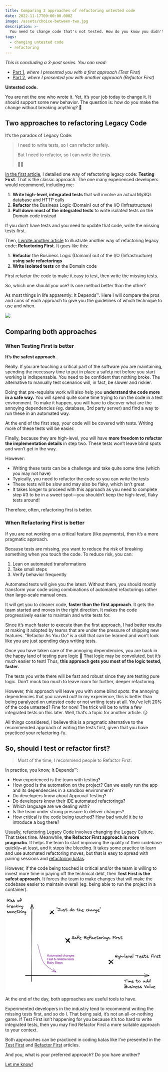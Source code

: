 ```yaml
---
title: Comparing 2 approaches of refactoring untested code
date: 2022-11-17T09:00:00.000Z
image: /assets/choice-between-two.jpg
description: >-
  You need to change code that's not tested. How do you know you didn't break something? Let's compare 2 ways of doing that!
tags:
  - changing untested code
  - refactoring
---
```


_This is concluding a 3-post series. You can read:_

- [Part 1](https://understandlegacycode.com/blog/one-way-of-refactoring-untested-code/), _where I presented you with a first approach (Test First)_
- [Part 2](https://understandlegacycode.com/blog/another-way-of-refactoring-untested-code/), _where I presented you with another approach (Refactor First)_

**Untested code.**

You are not the one who wrote it. Yet, it’s your job today to change it. It should support some new behavior. The question is: how do you make the change without breaking anything? 🤔

## Two approaches to refactoring Legacy Code

It’s the paradox of Legacy Code:

> I need to write tests, so I can refactor safely.
>
> But I need to refactor, so I can write the tests.
>
> 😵‍💫

[In the first article](https://understandlegacycode.com/blog/one-way-of-refactoring-untested-code/), I detailed one way of refactoring legacy code: **Testing First**. That is the classic approach. The one many experienced developers would recommend, including me:

1. **Write high-level, integrated tests** that will involve an actual MySQL database and HTTP calls
2. **Refactor** the Business Logic (Domain) out of the I/O (Infrastructure)
3. **Pull down most of the integrated tests** to write isolated tests on the Domain code instead

If you don’t have tests and you need to update that code, write the missing tests first.

Then, [I wrote another article](https://understandlegacycode.com/blog/another-way-of-refactoring-untested-code/) to illustrate another way of refactoring legacy code: **Refactoring First.** It goes like this:

1. **Refactor** the Business Logic (Domain) out of the I/O (Infrastructure) **using safe refactorings**
2. **Write isolated tests** on the Domain code

First refactor the code to make it easy to test, then write the missing tests.

So, which one should you use? Is one method better than the other?

As most things in life apparently: It Depends™. Here I will compare the pros and cons of each approach to give you the guidelines of which technique to use and when.

![](/assets/choice-between-two.jpg)

## Comparing both approaches

### When Testing First is better

**It’s the safest approach.**

Really. If you are touching a critical part of the software you are maintaining, spending the necessary time to put in place a safety net before you start working is indispensable. You need to be confident that nothing broke. The alternative to manually test scenarios will, in fact, be slower and riskier.

Doing that pre-requisite work will also help you **understand the code more in a safe way.** You will spend quite some time trying to run the code in a test environment. To make it happen, you will have to discover what are the annoying dependencies (eg. database, 3rd party server) and find a way to run these in an automated way.

At the end of the first step, your code will be covered with tests. Writing more of these tests will be easier.

Finally, because they are high-level, you will have **more freedom to refactor the implementation details** in step two. These tests won’t leave blind spots and won’t get in the way.

However:

- Writing these tests can be a challenge and take quite some time (which you may not have)
- Typically, you need to refactor the code so you can write the tests
- These tests will be slow and may also be flaky, which isn’t great
- It takes longer to proceed with this approach as you need to complete step #3 to be in a sweet spot—you shouldn’t keep the high-level, flaky tests around!

Therefore, often, refactoring first is better.

### When Refactoring First is better

If you are not working on a critical feature (like payments), then it’s a more pragmatic approach.

Because tests are missing, you want to reduce the risk of breaking something when you touch the code. To reduce risk, you can:

1. Lean on automated transformations
2. Take small steps
3. Verify behavior frequently

Automated tests will give you the latest. Without them, you should mostly transform your code using combinations of automated refactorings rather than large-scale manual ones.

It will get you to cleaner code, **faster than the first approach**. It gets the team started and moves in the right direction. It makes the code progressively easier to maintain and write tests for.

Since it’s much faster to execute than the first approach, I had better results at making it adopted by teams that are under the pressure of shipping new features. “Refactor As You Go” is a skill that can be learned and won’t look like you are just spending days writing tests.

Once you have taken care of the annoying dependencies, you are back in the happy land of testing pure logic 🦄 That logic may be convoluted, but it’s much easier to test! Thus, **this approach gets you most of the logic tested, faster.**

The tests you write there will be fast and robust since they are testing pure logic. Don’t mock too much to leave room for further, deeper refactoring.

However, this approach will leave you with some blind spots: the annoying dependencies that you carved out! In my experience, this is better than being paralyzed on untested code or not writing tests at all. You’ve left 20% of the code untested? Fine for now! The trick will be to write a few integrated tests on this later. Well, that’s a topic for another article. 😏

All things considered, I believe this is a pragmatic alternative to the recommended approach of writing the tests first, given that you have practiced your refactoring-fu.

## So, should I test or refactor first?

> Most of the time, I recommend people to Refactor First.

In practice, you know, It Depends™:

- How experienced is the team with testing?
- How good is the automation on the project? Can we easily run the app and its dependencies in a sandbox environment?
- Do developers know about Approval Testing?
- Do developers know their IDE automated refactorings?
- Which language are we dealing with?
- Is the team under strong pressure to deliver changes?
- How critical is the code being touched? How bad would it be to introduce a bug there?

Usually, refactoring Legacy Code involves changing the Legacy Culture. That takes time. Meanwhile, **the Refactor First approach is more pragmatic**. It helps the team to start improving the quality of their codebase quickly−at least, and it stops the bleeding. It takes some practice to learn and use automated refactoring moves, but that is easy to spread with pairing sessions and [refactoring katas](https://understandlegacycode.com/blog/5-coding-exercises-to-practice-refactoring-legacy-code/).

However, if the code being touched is critical and/or the team is willing to invest more time in paying off the technical debt, then **Test First is the safest approach**. It forces the team to make changes that will make the codebase easier to maintain overall (eg. being able to run the project in a container).

![](./compare-two-approaches.png)

At the end of the day, both approaches are useful tools to have.

Experimented developers in the industry tend to recommend writing the missing tests first, and so do I. That being said, it’s not an all-or-nothing game. If Test First isn’t happening for you because it’s too hard to write integrated tests, then you may find Refactor First a more suitable approach to your context.

Both approaches can be practiced in coding katas like I’ve presented in the [Test First](https://understandlegacycode.com/blog/one-way-of-refactoring-untested-code/) and [Refactor First](https://understandlegacycode.com/blog/another-way-of-refactoring-untested-code/) articles.

And you, what is your preferred approach? Do you have another?

[Let me know!](https://twitter.com/nicoespeon)
